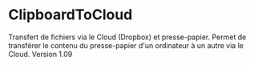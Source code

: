 # ClipboardToCloud
Transfert de fichiers via le Cloud (Dropbox) et presse-papier.
Permet de transférer le contenu du presse-papier d'un ordinateur à un autre via le Cloud.
Version 1.09

